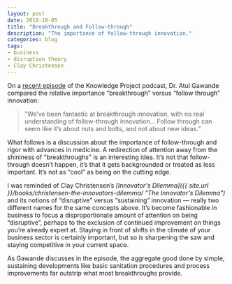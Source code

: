 ```yaml
---
layout: post
date: 2018-10-05
title: "Breakthrough and Follow-through"
description: "The importance of follow-through innovation."
categories: blog
tags:
- business
- disruption theory
- Clay Christensen
---
```


On a [recent episode](https://fs.blog/atul-gawande/ "Atul Gawande on Farnam Street") of the Knowledge Project podcast, Dr. Atul Gawande compared the relative importance “breakthrough” versus “follow through” innovation:

> ”We’ve been fantastic at breakthrough innovation, with no real understanding of follow-through innovation... Follow through can seem like it’s about nuts and bolts, and not about new ideas.”

What follows is a discussion about the importance of follow-through and rigor with advances in medicine. A redirection of attention away from the shininess of "breakthroughs" is an interesting idea. It’s not that follow-through doesn’t happen, it’s that it gets backgrounded or treated as less important. It’s not as “cool” as being on the cutting edge.

I was reminded of Clay Christensen’s _[Innovator's Dilemma]({{ site.url }}/books/christensen-the-innovators-dilemma/ "The Innovator's Dilemma")_ and its notions of “disruptive” versus “sustaining” innovation — really two different names for the same concepts above. It’s become fashionable in business to focus a disproportionate amount of attention on being “disruptive”, perhaps to the exclusion of continued improvement on things you’re already expert at. Staying in front of shifts in the climate of your business sector is certainly important, but so is sharpening the saw and staying competitive in your current space.

As Gawande discusses in the episode, the aggregate good done by simple, sustaining developments like basic sanitation procedures and process improvements far outstrip what most breakthroughs provide.
